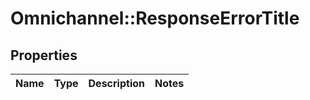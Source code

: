 # Omnichannel::ResponseErrorTitle

## Properties
Name | Type | Description | Notes
------------ | ------------- | ------------- | -------------


